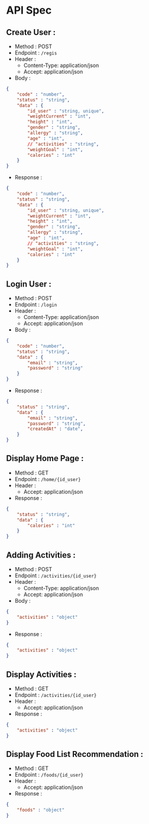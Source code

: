 # API Spec

## Create User :
- Method : POST
- Endpoint : `/regis`
- Header : 
    - Content-Type: application/json
    - Accept: application/json
- Body :

```json
{
    "code" : "number",
    "status" : "string",
    "data" : {
        "id_user" : "string, unique",
        "weightCurrent" : "int",
        "height" : "int",
        "gender" : "string",
        "allergy" : "string", 
        "age" : "int", 
        // "activities" : "string", 
        "weightGoal" : "int",
        "calories" : "int"
    }
}
```

- Response :

```json
{
    "code" : "number",
    "status" : "string",
    "data" : {
        "id_user" : "string, unique",
        "weightCurrent" : "int",
        "height" : "int",
        "gender" : "string",
        "allergy" : "string", 
        "age" : "int", 
        // "activities" : "string", 
        "weightGoal" : "int",
        "calories" : "int"
    }
}
```

## Login User :
- Method : POST
- Endpoint : `/login`
- Header : 
    - Content-Type: application/json
    - Accept: application/json
- Body :

```json
{
    "code" : "number",
    "status" : "string",
    "data" : {
        "email" : "string",
        "password" : "string"
    }
}
```

- Response :

```json
{
    "status" : "string",
    "data" : {
        "email" : "string",
        "password" : "string",
        "createdAt" : "date",
    }
}
```

## Display Home Page :
- Method : GET
- Endpoint : `/home/{id_user}`
- Header : 
    - Accept: application/json
- Response :
```json
{
    "status" : "string",
    "data" : {
        "calories" : "int"
    }
}
```

## Adding Activities :
- Method : POST
- Endpoint : `/activities/{id_user}`
- Header : 
    - Content-Type: application/json
    - Accept: application/json
- Body :

```json
{
    "activities" : "object" 
}
```

- Response :

```json
{
    "activities" : "object"
}
```

## Display Activities :
- Method : GET
- Endpoint : `/activities/{id_user}`
- Header : 
    - Accept: application/json
- Response :

```json
{
    "activities" : "object"
}
```

## Display Food List Recommendation :
- Method : GET
- Endpoint : `/foods/{id_user}`
- Header : 
    - Accept: application/json
- Response :

```json
{
    "foods" : "object"
}
```
